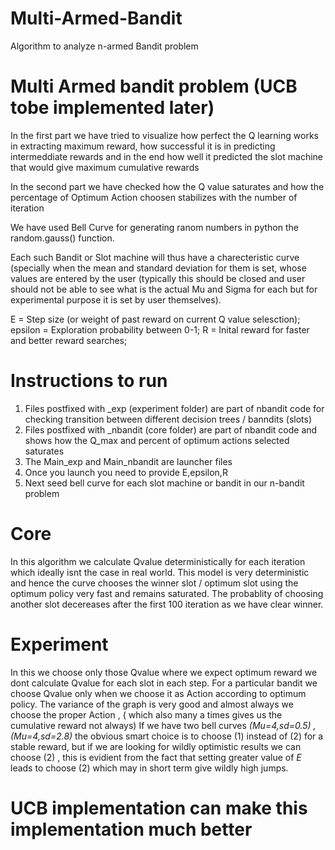 # Multi-Armed-Bandit
Algorithm to analyze n-armed Bandit problem

# Multi Armed bandit problem (UCB tobe implemented later)

In the first part we have tried to visualize how perfect the Q learning works in extracting maximum reward, how successful it is in predicting intermeddiate rewards and in the end how well it predicted the slot machine that would give maximum cumulative rewards

In the second part we have checked how the Q value saturates and how the percentage of Optimum Action choosen stabilizes with the number of iteration

We have used Bell Curve for generating ranom numbers in python the random.gauss() function. 

Each such Bandit or Slot machine will thus have a charecteristic curve (specially when the mean and standard deviation for them is set, whose values are entered by the user (typically this should be closed and user should not be able to see what is the actual Mu and Sigma for each but for experimental purpose it is set by user themselves).

E = Step size (or weight of past reward on current Q value selesction);
epsilon = Exploration probability between 0-1;
R = Inital reward for faster and better reward searches;

# Instructions to run
  1. Files postfixed with _exp (experiment folder) are part of nbandit code for checking transition between different decision trees / banndits (slots)
  2. Files postfixed with _nbandit (core folder) are part of nbandit code and shows how the Q_max and percent of optimum actions selected saturates
  3. The Main_exp and Main_nbandit are launcher files
  4. Once you launch you need to provide E,epsilon,R
  5. Next seed bell curve for each slot machine or bandit in our n-bandit problem

# Core
  In this algorithm we calculate Qvalue deterministically for each iteration which ideally isnt the case in real world. 
  This model is very deterministic and hence the curve chooses the winner slot / optimum slot using the optimum policy very fast and remains saturated.
  The probablity of choosing another slot decereases after the first 100 iteration as we have clear winner.
  
# Experiment
  In this we choose only those Qvalue where we expect optimum reward we dont calculate Qvalue for each slot in each step.
  For a particular bandit we choose Qvalue only when we choose it as Action according to optimum policy.
  The variance of the graph is very good and almost always we choose the proper Action , ( which also many a times gives us the cumulative reward not always)
  If we have two bell curves _(Mu=4,sd=0.5) , (Mu=4,sd=2.8)_ the obvious smart choice is to choose (1) instead of (2) for a stable reward, 
  but if we are looking for wildly optimistic results we can choose (2) , this is evidient from the fact that setting greater value of _E_ leads to choose (2) which may in short term give wildly high jumps.   

# UCB implementation can make this implementation much better
